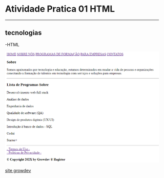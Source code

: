 ﻿# Atividade Pratica 01 HTML
 ---
## tecnologias
-HTML 

![imagem do projeto](./image.png)

[site growdev](https://www.growdev.com.br/)
